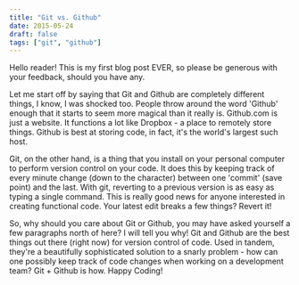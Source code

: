 ```yaml
---
title: "Git vs. Github"
date: 2015-05-24
draft: false
tags: ["git", "github"]
---
```


Hello reader! This is my first blog post EVER, so please be generous with your feedback, should you have any.

Let me start off by saying that Git and Github are completely different things, I know, I was shocked too. People throw around the word 'Github' enough that it starts to seem more magical than it really is. Github.com is just a website. It functions a lot like Dropbox - a place to remotely store things. Github is best at storing code, in fact, it's the world's largest such host.

Git, on the other hand, is a thing that you install on your personal computer to perform version control on your code. It does this by keeping track of every minute change (down to the character) between one 'commit' (save point) and the last. With git, reverting to a previous version is as easy as typing a single command. This is really good news for anyone interested in creating functional code. Your latest edit breaks a few things? Revert it!

So, why should you care about Git or Github, you may have asked yourself a few paragraphs north of here? I will tell you why! Git and Github are the best things out there (right now) for version control of code. Used in tandem, they're a beautifully sophisticated solution to a snarly problem - how can one possibly keep track of code changes when working on a development team? Git + Github is how. Happy Coding!